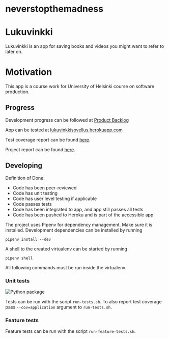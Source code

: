# neverstopthemadness

# Lukuvinkki
Lukuvinkki is an app for saving books and videos you might want to refer to later on.

# Motivation
This app is a course work for University of Helsinki course on software production.

## Progress
Development progress can be followed at [Product Backlog](https://docs.google.com/spreadsheets/d/1MJSoLpiMTgNUXJ85q7sGDer07GEPHYba24U61Qp2FtE/edit?usp=sharing)

App can be tested at [lukuvinkkisovellus.herokuapp.com](https://lukuvinkkisovellus.herokuapp.com/)

Test coverage report can be found [here](https://codecov.io/gh/Aleksipa/Lukuvinkkisovellus).

Project report can be found [here](https://docs.google.com/document/d/1gl12Ryy5ZCvcsUaMExCYpzN_GXq_JrAC1F4LCsTcJP4/edit?usp=sharing).

## Developing

Definition of Done:
- Code has been peer-reviewed
- Code has unit testing
- Code has user level testing if applicable
- Code passes tests
- Code has been integrated to app, and app still passes all tests
- Code has been pushed to Heroku and is part of the accessible app

The project uses Pipenv for dependency management. Make sure it is installed.
Development dependencies can be installed by running
```
pipenv install --dev
```
A shell to the created virtualenv can be started by running
```
pipenv shell
```
All following commands must be run inside the virtualenv.

### Unit tests
![Python package](https://github.com/Aleksipa/Lukuvinkkisovellus/workflows/Python%20package/badge.svg)

Tests can be run with the script `run-tests.sh`. To also report test coverage
pass `--cov=application` argument to `run-tests.sh`.

### Feature tests

Feature tests can be run with the script `run-feature-tests.sh`.

<!---
# Build status
Build status of continus integration i.e. travis, appveyor etc. Ex. -
Build Status Windows Build Status
# Code style
If you're using any code style like xo, standard etc. That will help others while contributing to your project. Ex. -
js-standard-style
# Screenshots
Include logo/demo screenshot etc.
# Tech/framework used
Ex. -
Built with Electron
# Features
What makes your project stand out?
# Code Example
Show what the library does as concisely as possible, developers should be able to figure out how your project solves their problem by looking at the code example. Make sure the API you are showing off is obvious, and that your code is short and concise.
# Installation
Provide step by step series of examples and explanations about how to get a development env running.
# API Reference
Depending on the size of the project, if it is small and simple enough the reference docs can be added to the README. For medium size to larger projects it is important to at least provide a link to where the API reference docs live.
# Tests
Describe and show how to run the tests with code examples.
# How to use?
If people like your project they’ll want to learn how they can use it. To do so include step by step guide to use your project.
# Contribute
Let people know how they can contribute into your project. A contributing guideline will be a big plus.
# Credits
Give proper credits. This could be a link to any repo which inspired you to build this project, any blogposts or links to people who contrbuted in this project.
# Anything else that seems useful
# License
A short snippet describing the license (MIT, Apache etc)

--->

